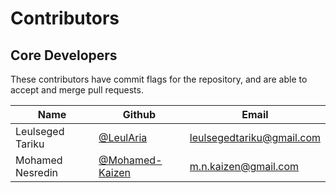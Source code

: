 Contributors
============

Core Developers
---------------

These contributors have commit flags for the repository,
and are able to accept and merge pull requests.


| Name                           | Github                                 | Email                         |
| ----                           | ------                                 | -----                         |
| Leulseged Tariku               | [@LeulAria]                            | [leulsegedtariku@gmail.com]() |
| Mohamed Nesredin               | [@Mohamed-Kaizen]                      | [m.n.kaizen@gmail.com]()      |


[@Mohamed-Kaizen]: https://github.com/Mohamed-Kaizen
[@LeulAria]: https://github.com/LeulAria

